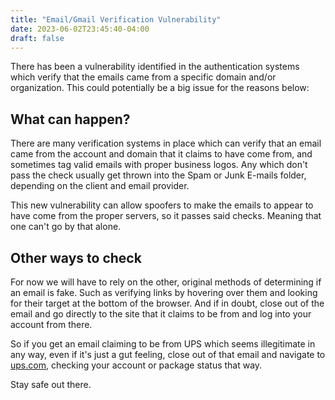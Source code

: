 ```yaml
---
title: "Email/Gmail Verification Vulnerability"
date: 2023-06-02T23:45:40-04:00
draft: false
---
```


There has been a vulnerability identified in the authentication systems which verify that the emails came from a specific domain and/or organization. This could potentially be a big issue for the reasons below:

## What can happen?

There are many verification systems in place which can verify that an email came from the account and domain that it claims to have come from, and sometimes tag valid emails with proper business logos. Any which don't pass the check usually get thrown into the Spam or Junk E-mails folder, depending on the client and email provider.

This new vulnerability can allow spoofers to make the emails to appear to have come from the proper servers, so it passes said checks. Meaning that one can't go by that alone.

## Other ways to check

For now we will have to rely on the other, original methods of determining if an email is fake. Such as verifying links by hovering over them and looking for their target at the bottom of the browser. And if in doubt, close out of the email and go directly to the site that it claims to be from and log into your account from there.

So if you get an email claiming to be from UPS which seems illegitimate in any way, even if it's just a gut feeling, close out of that email and navigate to [ups.com](https://www.ups.com/), checking your account or package status that way.

Stay safe out there.